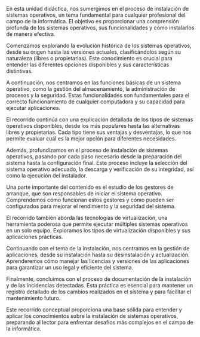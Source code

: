 En esta unidad didáctica, nos sumergimos en el proceso de instalación de sistemas operativos, un tema fundamental para cualquier profesional del campo de la informática. El objetivo es proporcionar una comprensión profunda de los sistemas operativos, sus funcionalidades y cómo instalarlos de manera efectiva.

Comenzamos explorando la evolución histórica de los sistemas operativos, desde su origen hasta las versiones actuales, clasificándolos según su naturaleza (libres o propietarias). Este conocimiento es crucial para entender las diferentes opciones disponibles y sus características distintivas.

A continuación, nos centramos en las funciones básicas de un sistema operativo, como la gestión del almacenamiento, la administración de procesos y la seguridad. Estas funcionalidades son fundamentales para el correcto funcionamiento de cualquier computadora y su capacidad para ejecutar aplicaciones.

El recorrido continúa con una explicación detallada de los tipos de sistemas operativos disponibles, desde los más populares hasta las alternativas libres y propietarias. Cada tipo tiene sus ventajas y desventajas, lo que nos permite evaluar cuál es la mejor opción para diferentes necesidades.

Además, profundizamos en el proceso de instalación de sistemas operativos, pasando por cada paso necesario desde la preparación del sistema hasta la configuración final. Este proceso incluye la selección del sistema operativo adecuado, la descarga y verificación de su integridad, así como la ejecución del instalador.

Una parte importante del contenido es el estudio de los gestores de arranque, que son responsables de iniciar el sistema operativo. Comprendemos cómo funcionan estos gestores y cómo pueden ser configurados para mejorar el rendimiento y la seguridad del sistema.

El recorrido también aborda las tecnologías de virtualización, una herramienta poderosa que permite ejecutar múltiples sistemas operativos en un solo equipo. Exploramos los tipos de virtualización disponibles y sus aplicaciones prácticas.

Continuando con el tema de la instalación, nos centramos en la gestión de aplicaciones, desde su instalación hasta su desinstalación y actualización. Aprenderemos cómo manejar las licencias y versiones de las aplicaciones para garantizar un uso legal y eficiente del sistema.

Finalmente, concluimos con el proceso de documentación de la instalación y de las incidencias detectadas. Esta práctica es esencial para mantener un registro detallado de los cambios realizados en el sistema y para facilitar el mantenimiento futuro.

Este recorrido conceptual proporciona una base sólida para entender y aplicar los conocimientos sobre la instalación de sistemas operativos, preparando al lector para enfrentar desafíos más complejos en el campo de la informática.
